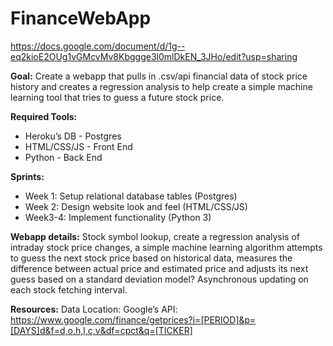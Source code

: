 # FinanceWebApp

https://docs.google.com/document/d/1g--eq2kioE2OUg1vGMcvMv8Kbggge3l0mlDkEN_3JHo/edit?usp=sharing

**Goal:** Create a webapp that pulls in .csv/api financial data of stock price history and creates a regression analysis to help create a simple machine learning tool that tries to guess a future stock price.

**Required Tools:**
- Heroku’s DB - Postgres
- HTML/CSS/JS - Front End
- Python - Back End

**Sprints:**
- Week 1: Setup relational database tables (Postgres)
- Week 2: Design website look and feel (HTML/CSS/JS)
- Week3-4: Implement functionality (Python 3)

**Webapp details:**
Stock symbol lookup, create a regression analysis of intraday stock price changes, a simple machine learning algorithm attempts to guess the next stock price based on historical data, measures the difference between actual price and estimated price and adjusts its next guess based on a standard deviation model? Asynchronous updating on each stock fetching interval.

**Resources:**
Data Location:
Google’s API:
https://www.google.com/finance/getprices?i=[PERIOD]&p=[DAYS]d&f=d,o,h,l,c,v&df=cpct&q=[TICKER]
